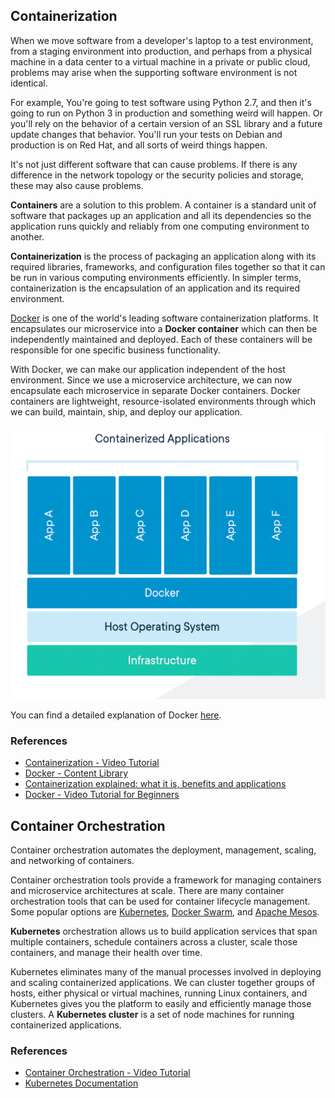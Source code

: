 ## Containerization

When we move software from a developer's laptop to a test environment, from a staging environment into production, and perhaps from a physical machine in a data center to a virtual machine in a private or public cloud, problems may arise when the supporting software environment is not identical.

For example, You're going to test software using Python 2.7, and then it's going to run on Python 3 in production and something weird will happen. Or you'll rely on the behavior of a certain version of an SSL library and a future update changes that behavior. You'll run your tests on Debian and production is on Red Hat, and all sorts of weird things happen.

It's not just different software that can cause problems. If there is any difference in the network topology or the security policies and storage, these may also cause problems.

**Containers** are a solution to this problem. A container is a standard unit of software that packages up an application and all its dependencies so the application runs quickly and reliably from one computing environment to another.

**Containerization** is the process of packaging an application along with its required libraries, frameworks, and configuration files together so that it can be run in various computing environments efficiently. In simpler terms, containerization is the encapsulation of an application and its required environment.

[Docker](https://www.docker.com/) is one of the world's leading software containerization platforms. It encapsulates our microservice into a **Docker container** which can then be independently maintained and deployed. Each of these containers will be responsible for one specific business functionality.

With Docker, we can make our application independent of the host environment. Since we use a microservice architecture, we can now encapsulate each microservice in separate Docker containers. Docker containers are lightweight, resource-isolated environments through which we can build, maintain, ship, and deploy our application.

![Container](./../images/container.png)

You can find a detailed explanation of Docker [here](https://gitlab.com/revature_training/docker-team).

### References

* [Containerization - Video Tutorial](https://www.youtube.com/watch?v=0qotVMX-J5s)
* [Docker - Content Library](https://www.docker.com/resources)
* [Containerization explained: what it is, benefits and applications](https://www.masterdc.com/blog/what-is-containerization-benefits-explained/)
* [Docker - Video Tutorial for Beginners](https://www.youtube.com/watch?v=fqMOX6JJhGo)

## Container Orchestration

Container orchestration automates the deployment, management, scaling, and networking of containers.

Container orchestration tools provide a framework for managing containers and microservice architectures at scale. There are many container orchestration tools that can be used for container lifecycle management. Some popular options are [Kubernetes](https://kubernetes.io/), [Docker Swarm](https://docs.docker.com/engine/swarm/swarm-tutorial/), and [Apache Mesos](http://mesos.apache.org/).

**Kubernetes** orchestration allows us to build application services that span multiple containers, schedule containers across a cluster, scale those containers, and manage their health over time.

Kubernetes eliminates many of the manual processes involved in deploying and scaling containerized applications. We can cluster together groups of hosts, either physical or virtual machines, running Linux containers, and Kubernetes gives you the platform to easily and efficiently manage those clusters. A **Kubernetes cluster** is a set of node machines for running containerized applications.

### References

* [Container Orchestration - Video Tutorial](https://www.youtube.com/watch?v=kBF6Bvth0zw)
* [Kubernetes Documentation](https://kubernetes.io/docs/home/)
